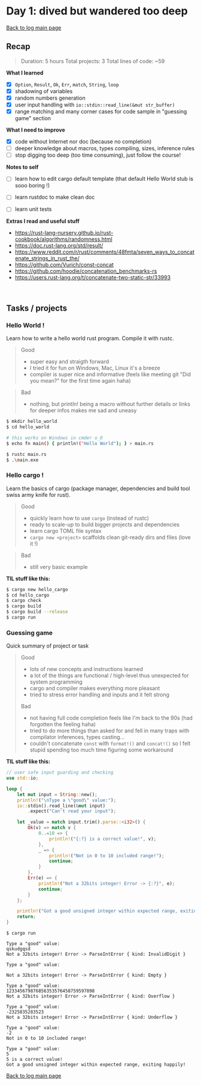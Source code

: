 # Day 1: dived but wandered too deep

[Back to log main page](../rustlang-learn.md)

## Recap

> Duration: 5 hours
> Total projects: 3
> Total lines of code: ~59

**What I learned**

- [x] ```Option```, ```Result```, ```Ok```, ```Err```, ```match```, ```String```, ```loop```
- [x] shadowing of variables
- [x] random numbers generation
- [x] user input handling with ```io::stdin::read_line(&mut str_buffer)```
- [x] range matching and many corner cases for code sample in "guessing game" section

**What I need to improve**

- [x] code without Internet nor doc (because no completion)
- [ ] deeper knowledge about macros, types compiling, sizes, inference rules
- [ ] stop digging too deep (too time consuming), just follow the course!

**Notes to self**

- [ ] learn how to edit cargo default template (that default Hello World stub is sooo boring !)
- [ ] learn rustdoc to make clean doc
- [ ] learn unit tests


**Extras I read and useful stuff**

- https://rust-lang-nursery.github.io/rust-cookbook/algorithms/randomness.html
- https://doc.rust-lang.org/std/result/
- https://www.reddit.com/r/rust/comments/48fmta/seven_ways_to_concatenate_strings_in_rust_the/
- https://github.com/Vurich/const-concat
- https://github.com/hoodie/concatenation_benchmarks-rs
- https://users.rust-lang.org/t/concatenate-two-static-str/33993

<br>

## Tasks / projects

### Hello World !

Learn how to write a hello world rust program. Compile it with rustc.

> Good
> - super easy and straigth forward
> - I tried it for fun on Windows, Mac, Linux it's a breeze
> - compiler is super nice and informative (feels like meeting git "Did you mean?" for the first time again haha)

> Bad
> - nothing, but println! being a macro without further details or links for deeper infos makes me sad and uneasy


```bash
$ mkdir hello_world
$ cd hello_world

# this works on Windows in cmder o_O
$ echo fn main() { println!("Hello World"); } > main.rs

$ rustc main.rs
$ .\main.exe
```

### Hello cargo !

Learn the basics of cargo (package manager, dependencies and build tool swiss army knife for rust).

> Good
> - quickly learn how to use ```cargo``` (instead of rustc)
> - ready to scale-up to build bigger projects and dependencies
> - learn cargo TOML file syntax
> - ```cargo new <project>``` scaffolds clean git-ready dirs and files (love it !)

> Bad
> - still very basic example

**TIL stuff like this:**
```bash
$ cargo new hello_cargo
$ cd hello_cargo
$ cargo check
$ cargo build
$ cargo build --release
$ cargo run
```

### Guessing game

Quick summary of project or task

> Good
> - lots of new concepts and instructions learned
> - a lot of the things are functional / high-level thus unexpected for system programming
> - cargo and compiler makes everything more pleasant
> - tried to stress error handling and inputs and it felt strong
>
> Bad
> - not having full code completion feels like I'm back to the 90s (had forgotten the feeling haha)
> - tried to do more things than asked for and fell in many traps with compilator inferences, types casting...
> - couldn't concatenate ```const``` with ```format!()``` and ```concat!()``` so I felt stupid spending too much time figuring some workaround

**TIL stuff like this:**

```rust
// user safe input guarding and checking
use std::io;

loop {
    let mut input = String::new();
    println!("\nType a \"good\" value:");
    io::stdin().read_line(&mut input)
        .expect("Can't read your input");

    let _value = match input.trim().parse::<i32>() {
        Ok(v) => match v {
            0..=10 => {
                println!("{:?} is a correct value!", v);
            },
            _ => {
                println!("Not in 0 to 10 included range!");
                continue;
            }
        },
        Err(e) => {
            println!("Not a 32bits integer! Error -> {:?}", e);
            continue;
        }
    };

    println!("Got a good unsigned integer within expected range, exiting happily!");
    return;
}

```
```
$ cargo run

Type a "good" value:
qskudgqsd
Not a 32bits integer! Error -> ParseIntError { kind: InvalidDigit }

Type a "good" value:

Not a 32bits integer! Error -> ParseIntError { kind: Empty }

Type a "good" value:
123345679876856353576458759597898
Not a 32bits integer! Error -> ParseIntError { kind: Overflow }

Type a "good" value:
-2325835283523
Not a 32bits integer! Error -> ParseIntError { kind: Underflow }

Type a "good" value:
-2
Not in 0 to 10 included range!

Type a "good" value:
5
5 is a correct value!
Got a good unsigned integer within expected range, exiting happily!
```

[Back to log main page](../rustlang-learn.md)